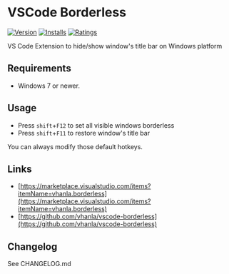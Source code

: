 # VSCode Borderless
[![Version](https://vsmarketplacebadge.apphb.com/version/vhanla.borderless.svg)](https://marketplace.visualstudio.com/items?itemName=vhanla.borderless)
[![Installs](https://vsmarketplacebadge.apphb.com/installs/vhanla.borderless.svg)](https://marketplace.visualstudio.com/items?itemName=vhanla.borderless)
[![Ratings](https://vsmarketplacebadge.apphb.com/rating/vhanla.borderless.svg)](https://marketplace.visualstudio.com/items?itemName=vhanla.borderless)

VS Code Extension to hide/show window's title bar on Windows platform

## Requirements

* Windows 7 or newer.

## Usage

* Press `shift`+`F12` to set all visible windows borderless
* Press `shift`+`F11` to restore window's title bar

You can always modify those default hotkeys.

## Links


* [https://marketplace.visualstudio.com/items?itemName=vhanla.borderless](https://marketplace.visualstudio.com/items?itemName=vhanla.borderless)
* [https://github.com/vhanla/vscode-borderless](https://github.com/vhanla/vscode-borderless)

## Changelog

See CHANGELOG.md